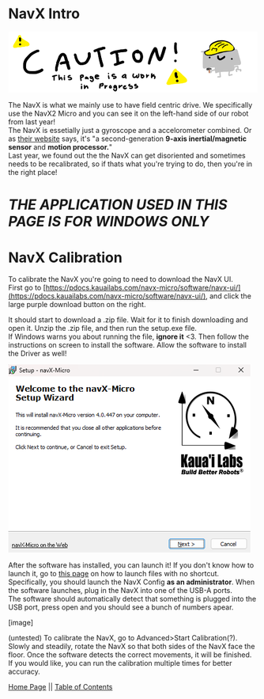# NavX Intro

![Page in progress!](images/PageCaution.png)

The NavX is what we mainly use to have field centric drive. We specifically use the NavX2 Micro and you can see it on the left-hand side of our robot from last year!  
The NavX is essetially just a gyroscope and a accelorometer combined. Or as [their website](https://pdocs.kauailabs.com/navx-micro/) says, it's "a second-generation **9-axis inertial/magnetic sensor** and **motion processor.**"  
Last year, we found out the the NavX can get disoriented and sometimes needs to be recalibrated, so if thats what you're trying to do, then you're in the right place!  

# ***THE APPLICATION USED IN THIS PAGE IS FOR WINDOWS ONLY***

# NavX Calibration
To calibrate the NavX you're going to need to download the NavX UI.  
First go to [https://pdocs.kauailabs.com/navx-micro/software/navx-ui/](https://pdocs.kauailabs.com/navx-micro/software/navx-ui/), and click the large purple download button on the right.  
  
It should start to download a .zip file. Wait for it to finish downloading and open it. Unzip the .zip file, and then run the setup.exe file.  
If Windows warns you about running the file, **ignore it** <3. Then follow the instructions on screen to install the software. Allow the software to install the Driver as well!  

![NavX install application](images/navx-install.png)

After the software has installed, you can launch it! If you don't know how to launch it, go to [this page](https://potatzz.github.io/ms-robotics-resources.github.io/opening_software_with_windows_key.html) on how to launch files with no shortcut.
Specifically, you should launch the NavX Config **as an administrator**. When the software launches, plug in the NavX into one of the USB-A ports.  
The software should automatically detect that something is plugged into the USB port, press open and you should see a bunch of numbers apear. 

[image]

(untested)
To calibrate the NavX, go to Advanced>Start Calibration(?). Slowly and steadily, rotate the NavX so that both sides of the NavX face the floor. Once the software detects the correct movements, it will be finished. 
If you would like, you can run the calibration multiple times for better accuracy.
  
[Home Page](https://potatzz.github.io/ms-robotics-resources.github.io/) || [Table of Contents](https://potatzz.github.io/ms-robotics-resources.github.io/table_of_contents.html)
